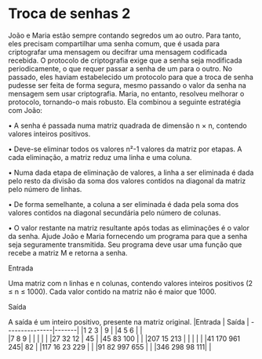 # Troca de senhas 2

João e Maria estão sempre contando segredos um ao outro. Para tanto, eles precisam compartilhar uma senha comum, que é usada para criptografar uma mensagem ou decifrar uma mensagem codificada recebida. O protocolo de criptografia exige que a senha seja modificada periodicamente, o que requer passar a senha de um para o outro. No passado, eles haviam estabelecido um protocolo para que a troca de senha pudesse ser feita de forma segura, mesmo passando o valor da senha na mensagem sem usar criptografia. Maria, no entanto, resolveu melhorar o protocolo, tornando-o mais robusto. Ela combinou a seguinte estratégia com João:

• A senha é passada numa matriz quadrada de dimensão n × n, contendo valores inteiros positivos.

• Deve-se eliminar todos os valores n²-1 valores da matriz por etapas. A cada eliminação, a matriz reduz uma linha e uma coluna.

• Numa dada etapa de eliminação de valores, a linha a ser eliminada é dada pelo resto da divisão da soma dos valores contidos na diagonal da matriz pelo número de linhas.

• De forma semelhante, a coluna a ser eliminada é dada pela soma dos valores contidos na diagonal secundária pelo número de colunas.

• O valor restante na matriz resultante após todas as eliminações é o valor da senha. Ajude João e Maria fornecendo um programa para que a senha seja seguramente transmitida. Seu programa deve usar uma função que recebe a matriz M e retorna a senha.

Entrada

Uma matriz com n linhas e n colunas, contendo valores inteiros positivos (2 ≤ n ≤ 1000). Cada valor contido na matriz não é maior que 1000.

Saída

A saída é um inteiro positivo, presente na matriz original.
|Entrada 	   | Saída |
---------------|-------|
|1 2 3         | 9     |
|4 5 6         |       |       
|7 8 9         |       |
|              |       |
|27 32 12      | 45    |
|45 83 100     |       |
|207 15 213    |       |
|              |       |
|41 170 961 245| 82    |
|117 16 23 229 |       |
|91 82 997 655 |       |
|346 298 98 111|       |